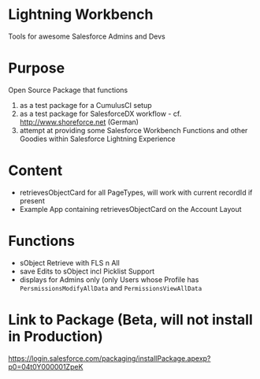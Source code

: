 # Lightning Workbench
Tools for awesome Salesforce Admins and Devs

# Purpose
Open Source Package that functions 
 1) as a test package for a CumulusCI setup 
 2) as a test package for SalesforceDX workflow - cf. http://www.shoreforce.net (German)
 2) attempt at providing some Salesforce Workbench Functions and other Goodies within Salesforce Lightning Experience
 
# Content
- retrievesObjectCard for all PageTypes, will work with current recordId if present
- Example App containing retrievesObjectCard on the Account Layout

# Functions
- sObject Retrieve with FLS n All
- save Edits to sObject incl Picklist Support
- displays for Admins only (only Users whose Profile has `PersmissionsModifyAllData` and `PermissionsViewAllData`

# Link to Package (Beta, will not install in Production)
https://login.salesforce.com/packaging/installPackage.apexp?p0=04t0Y000001ZpeK

